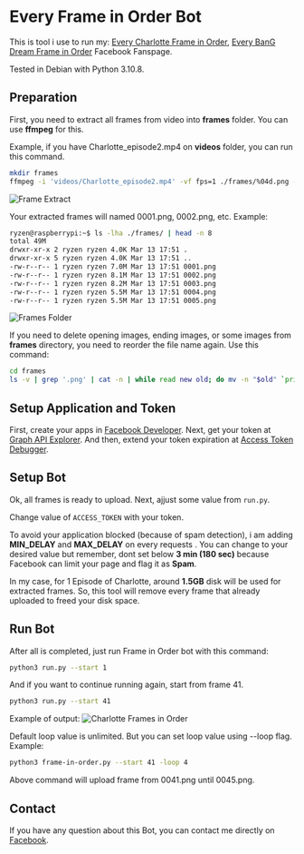 # Every Frame in Order Bot
This is tool i use to run my:
[Every Charlotte Frame in Order](https://www.facebook.com/ECFIOID), 
[Every BanG Dream Frame in Order](https://www.facebook.com/EBDFIO)
Facebook Fanspage.

Tested in Debian with Python 3.10.8.
## Preparation

First, you need to extract all frames from video into **frames** folder. You can use **ffmpeg** for this.

Example, if you have Charlotte_episode2.mp4 on **videos** folder, you can run this command.
``` bash
mkdir frames
ffmpeg -i 'videos/Charlotte_episode2.mp4' -vf fps=1 ./frames/%04d.png -hide_banner
```

![Frame Extract](https://telegra.ph/file/2784f4f459293c97a2468.png)

Your extracted frames will named 0001.png, 0002.png, etc. Example:
```bash
ryzen@raspberrypi:~$ ls -lha ./frames/ | head -n 8
total 49M
drwxr-xr-x 2 ryzen ryzen 4.0K Mar 13 17:51 .
drwxr-xr-x 5 ryzen ryzen 4.0K Mar 13 17:51 ..
-rw-r--r-- 1 ryzen ryzen 7.0M Mar 13 17:51 0001.png
-rw-r--r-- 1 ryzen ryzen 8.1M Mar 13 17:51 0002.png
-rw-r--r-- 1 ryzen ryzen 8.2M Mar 13 17:51 0003.png
-rw-r--r-- 1 ryzen ryzen 5.5M Mar 13 17:51 0004.png
-rw-r--r-- 1 ryzen ryzen 5.5M Mar 13 17:51 0005.png
```
![Frames Folder](https://telegra.ph/file/cab273cebf9753f5b7764.png)

If you need to delete opening images, ending images, or some images from **frames** directory, you need to reorder the file name again. Use this command:
``` bash
cd frames
ls -v | grep '.png' | cat -n | while read new old; do mv -n "$old" `printf "%04d.png" $new`; done
```
## Setup Application and Token
First, create your apps in [Facebook Developer](https://developers.facebook.com/apps). Next, get your token at [Graph API Explorer](https://developers.facebook.com/tools/explorer). And then, extend your token expiration at [Access Token Debugger](https://developers.facebook.com/tools/debug/accesstoken/).

## Setup Bot
Ok, all frames is ready to upload. Next, ajjust some value from ``run.py``.

Change value of ``ACCESS_TOKEN`` with your token.

To avoid your application blocked (because of spam detection), i am adding **MIN_DELAY** and **MAX_DELAY** on every requests . You can change to your desired value but remember, dont set below **3 min (180 sec)** because Facebook can limit your page and flag it as **Spam**.

In my case, for 1 Episode of Charlotte, around **1.5GB** disk will be used for extracted frames. So, this tool will remove every frame that already uploaded to freed your disk space.

## Run Bot
After all is completed, just run Frame in Order bot with this command:
``` bash
python3 run.py --start 1
```
And if you want to continue running again, start from frame 41.
``` bash
python3 run.py --start 41
```
Example of output:
![Charlotte Frames in Order](https://telegra.ph/file/bc56964cc6e0188dbf74a.png)

Default loop value is unlimited. But you can set loop value using --loop flag. Example:
``` bash
python3 frame-in-order.py --start 41 -loop 4
```
Above command will upload frame from 0041.png until 0045.png.

## Contact
If you have any question about this Bot, you can contact me directly on [Facebook](https://www.facebook.com/Nao.Tomori.UwU).